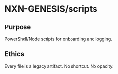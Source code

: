 # NXN-GENESIS/scripts

## Purpose
PowerShell/Node scripts for onboarding and logging.

## Ethics
Every file is a legacy artifact. No shortcut. No opacity.
